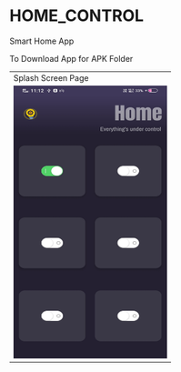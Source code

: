 # HOME_CONTROL
Smart Home   App

To Download App for
APK Folder
<table>
  <tr>
    <td>Splash Screen Page</td>
   
  </tr>
  <tr>
     <td><img src="pics/control.jpeg" width=270 height=480></td>
 

  </tr>
 </table>



